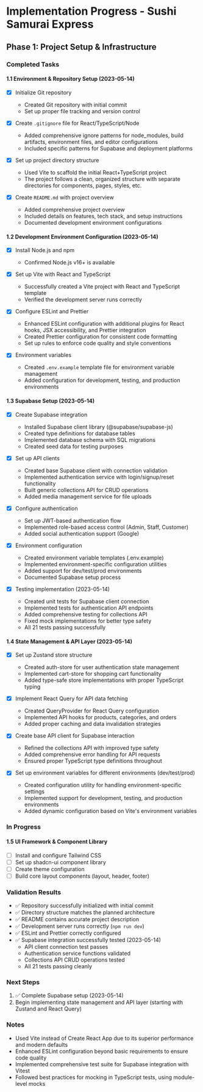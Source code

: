 # Implementation Progress - Sushi Samurai Express

## Phase 1: Project Setup & Infrastructure

### Completed Tasks

#### 1.1 Environment & Repository Setup (2023-05-14)

- [x] Initialize Git repository
  - Created Git repository with initial commit
  - Set up proper file tracking and version control

- [x] Create `.gitignore` file for React/TypeScript/Node
  - Added comprehensive ignore patterns for node_modules, build artifacts, environment files, and editor configurations
  - Included specific patterns for Supabase and deployment platforms

- [x] Set up project directory structure
  - Used Vite to scaffold the initial React+TypeScript project
  - The project follows a clean, organized structure with separate directories for components, pages, styles, etc.

- [x] Create `README.md` with project overview
  - Added comprehensive project overview
  - Included details on features, tech stack, and setup instructions
  - Documented development environment configurations

#### 1.2 Development Environment Configuration (2023-05-14)

- [x] Install Node.js and npm
  - Confirmed Node.js v16+ is available

- [x] Set up Vite with React and TypeScript
  - Successfully created a Vite project with React and TypeScript template
  - Verified the development server runs correctly

- [x] Configure ESLint and Prettier
  - Enhanced ESLint configuration with additional plugins for React hooks, JSX accessibility, and Prettier integration
  - Created Prettier configuration for consistent code formatting
  - Set up rules to enforce code quality and style conventions

- [x] Environment variables
  - Created `.env.example` template file for environment variable management
  - Added configuration for development, testing, and production environments

#### 1.3 Supabase Setup (2023-05-14)

- [x] Create Supabase integration
  - Installed Supabase client library (@supabase/supabase-js)
  - Created type definitions for database tables
  - Implemented database schema with SQL migrations
  - Created seed data for testing purposes

- [x] Set up API clients
  - Created base Supabase client with connection validation
  - Implemented authentication service with login/signup/reset functionality
  - Built generic collections API for CRUD operations
  - Added media management service for file uploads

- [x] Configure authentication
  - Set up JWT-based authentication flow
  - Implemented role-based access control (Admin, Staff, Customer)
  - Added social authentication support (Google)

- [x] Environment configuration
  - Created environment variable templates (.env.example)
  - Implemented environment-specific configuration utilities
  - Added support for dev/test/prod environments
  - Documented Supabase setup process
  
- [x] Testing implementation (2023-05-14)
  - Created unit tests for Supabase client connection
  - Implemented tests for authentication API endpoints
  - Added comprehensive testing for collections API
  - Fixed mock implementations for better type safety
  - All 21 tests passing successfully

#### 1.4 State Management & API Layer (2023-05-14)

- [x] Set up Zustand store structure
  - Created auth-store for user authentication state management
  - Implemented cart-store for shopping cart functionality
  - Added type-safe store implementations with proper TypeScript typing
  
- [x] Implement React Query for API data fetching
  - Created QueryProvider for React Query configuration
  - Implemented API hooks for products, categories, and orders
  - Added proper caching and data invalidation strategies

- [x] Create base API client for Supabase interaction
  - Refined the collections API with improved type safety
  - Added comprehensive error handling for API requests
  - Ensured proper TypeScript type definitions throughout

- [x] Set up environment variables for different environments (dev/test/prod)
  - Created configuration utility for handling environment-specific settings
  - Implemented support for development, testing, and production environments
  - Added dynamic configuration based on Vite's environment variables

### In Progress

#### 1.5 UI Framework & Component Library
- [ ] Install and configure Tailwind CSS
- [ ] Set up shadcn-ui component library
- [ ] Create theme configuration
- [ ] Build core layout components (layout, header, footer)

### Validation Results

- ✅ Repository successfully initialized with initial commit
- ✅ Directory structure matches the planned architecture
- ✅ README contains accurate project description
- ✅ Development server runs correctly (`npm run dev`)
- ✅ ESLint and Prettier correctly configured
- ✅ Supabase integration successfully tested (2023-05-14)
  - API client connection test passes
  - Authentication service functions validated
  - Collections API CRUD operations tested
  - All 21 tests passing cleanly

### Next Steps

1. ✅ Complete Supabase setup (2023-05-14)
2. Begin implementing state management and API layer (starting with Zustand and React Query)

### Notes

- Used Vite instead of Create React App due to its superior performance and modern defaults
- Enhanced ESLint configuration beyond basic requirements to ensure code quality
- Implemented comprehensive test suite for Supabase integration with Vitest
- Followed best practices for mocking in TypeScript tests, using module-level mocks